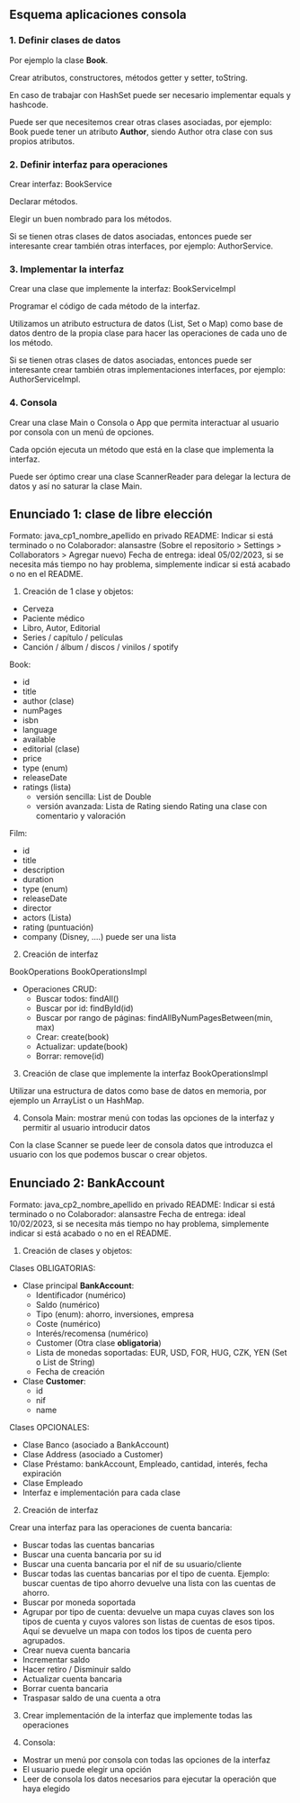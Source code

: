 

## Esquema aplicaciones consola

### 1. Definir clases de datos

Por ejemplo la clase **Book**.

Crear atributos, constructores, métodos getter y setter, toString.

En caso de trabajar con HashSet puede ser necesario implementar equals y hashcode.

Puede ser que necesitemos crear otras clases asociadas, por ejemplo: Book puede tener un atributo **Author**, siendo Author otra clase con sus propios atributos.

### 2. Definir interfaz para operaciones

Crear interfaz: BookService

Declarar métodos.

Elegir un buen nombrado para los métodos.

Si se tienen otras clases de datos asociadas, entonces puede ser interesante crear también otras interfaces, por ejemplo: AuthorService.



### 3. Implementar la interfaz

Crear una clase que implemente la interfaz: BookServiceImpl

Programar el código de cada método de la interfaz.

Utilizamos un atributo estructura de datos (List, Set o Map) como base de datos dentro de la propia clase para hacer las operaciones de cada uno de los método.

Si se tienen otras clases de datos asociadas, entonces puede ser interesante crear también otras implementaciones interfaces, por ejemplo: AuthorServiceImpl.



### 4. Consola

Crear una clase Main o Consola o App que permita interactuar al usuario por consola con un menú de opciones.

Cada opción ejecuta un método que está en la clase que implementa la interfaz.

Puede ser óptimo crear una clase ScannerReader para delegar la lectura de datos y así no saturar la clase Main.


## Enunciado 1: clase de libre elección

Formato: java_cp1_nombre_apellido en privado
README: Indicar si está terminado o no
Colaborador: alansastre (Sobre el repositorio > Settings > Collaborators > Agregar nuevo)
Fecha de entrega: ideal 05/02/2023, si se necesita más tiempo no hay problema, simplemente indicar si está acabado o no en el README.

1. Creación de 1 clase y objetos:
* Cerveza
* Paciente médico
* Libro, Autor, Editorial
* Series / capítulo / películas
* Canción / álbum / discos / vinilos / spotify

Book:
* id
* title
* author (clase)
* numPages
* isbn
* language
* available
* editorial (clase)
* price
* type (enum)
* releaseDate
* ratings (lista)
	* versión sencilla: List de Double
	* versión avanzada: Lista de Rating siendo Rating una clase con comentario y valoración

Film:
* id
* title
* description
* duration
* type (enum)
* releaseDate
* director
* actors (Lista)
* rating (puntuación)
* company (Disney, ....) puede ser una lista

2. Creación de interfaz

BookOperations
BookOperationsImpl

* Operaciones CRUD:
	* Buscar todos: findAll()
	* Buscar por id: findById(id)
	* Buscar por rango de páginas: findAllByNumPagesBetween(min, max)
	* Crear: create(book)
	* Actualizar: update(book)
	* Borrar: remove(id)


3. Creación de clase que implemente la interfaz
BookOperationsImpl

Utilizar una estructura de datos como base de datos en memoria, por ejemplo un ArrayList o un HashMap.

4. Consola
Main: mostrar menú con todas las opciones de la interfaz y permitir al usuario introducir datos

Con la clase Scanner se puede leer de consola datos que introduzca el usuario con los que podemos buscar o crear objetos.

## Enunciado 2: BankAccount

Formato: java_cp2_nombre_apellido en privado
README: Indicar si está terminado o no
Colaborador: alansastre
Fecha de entrega: ideal 10/02/2023, si se necesita más tiempo no hay problema, simplemente indicar si está acabado o no en el README.

1. Creación de clases y objetos:

Clases OBLIGATORIAS:
* Clase principal **BankAccount**:
	* Identificador (numérico)
	* Saldo (numérico)
	* Tipo (enum): ahorro, inversiones, empresa
	* Coste (numérico)
	* Interés/recomensa (numérico)
	* Customer (Otra clase **obligatoria**)
	* Lista de monedas soportadas: EUR, USD, FOR, HUG, CZK, YEN (Set o List de String)
	* Fecha de creación
* Clase **Customer**: 
	* id
	* nif
	* name

Clases OPCIONALES:
* Clase Banco (asociado a BankAccount)
* Clase Address (asociado a Customer)
* Clase Préstamo: bankAccount, Empleado, cantidad, interés, fecha expiración
* Clase Empleado
* Interfaz e implementación para cada clase






2. Creación de interfaz

Crear una interfaz para las operaciones de cuenta bancaria:
* Buscar todas las cuentas bancarias
* Buscar una cuenta bancaria por su id
* Buscar una cuenta bancaria por el nif de su usuario/cliente
* Buscar todas las cuentas bancarias por el tipo de cuenta. Ejemplo: buscar cuentas de tipo ahorro devuelve una lista con las cuentas de ahorro.
* Buscar por moneda soportada
* Agrupar por tipo de cuenta: devuelve un mapa cuyas claves son los tipos de cuenta y cuyos valores son listas de cuentas de esos tipos. Aquí se devuelve un mapa con todos los tipos de cuenta pero agrupados.
* Crear nueva cuenta bancaria
* Incrementar saldo
* Hacer retiro / Disminuir saldo
* Actualizar cuenta bancaria
* Borrar cuenta bancaria
* Traspasar saldo de una cuenta a otra

3. Crear implementación de la interfaz que implemente todas las operaciones

4. Consola:
* Mostrar un menú por consola con todas las opciones de la interfaz
* El usuario puede elegir una opción
* Leer de consola los datos necesarios para ejecutar la operación que haya elegido



